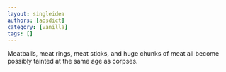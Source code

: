 ```yaml
---
layout: singleidea
authors: [aosdict]
category: [vanilla]
tags: []
---
```

Meatballs, meat rings, meat sticks, and huge chunks of meat all become possibly tainted at the same age as corpses.
